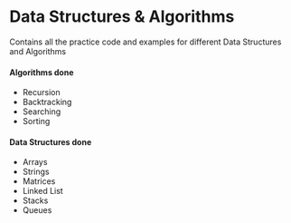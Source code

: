 # Data Structures & Algorithms
Contains all the practice code and examples for different Data Structures and Algorithms

#### Algorithms done

* Recursion
* Backtracking
* Searching
* Sorting

#### Data Structures done

* Arrays
* Strings
* Matrices
* Linked List
* Stacks
* Queues
